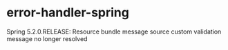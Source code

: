 # error-handler-spring
Spring 5.2.0.RELEASE: Resource bundle message source custom validation message no longer resolved
